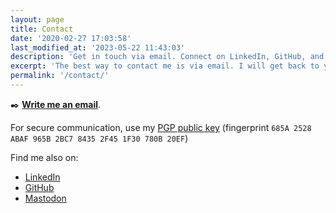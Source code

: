 ```yaml
---
layout: page
title: Contact
date: '2020-02-27 17:03:58'
last_modified_at: '2023-05-22 11:43:03'
description: 'Get in touch via email. Connect on LinkedIn, GitHub, and Mastodon.'
excerpt: 'The best way to contact me is via email. I will get back to you in a few days.'
permalink: '/contact/'
---
```

<div class="my-5">
  <p class="text-center">✒️ <a href="mailto:contacts@silviamaggidesign.com"><strong>Write me an email</strong></a>.</p>
</div>

For secure communication, use my [PGP public key](/assets/files/key.pub) (fingerprint `685A 2528 ABAF 965B 2BC7 8435 2F45 1F30 780B 20EF`)

Find me also on:

- [LinkedIn](https://www.linkedin.com/in/silviamaggi/)
- [GitHub](https://github.com/silviamaggi)
- [Mastodon](https://mastodon.design/@silviamaggi)